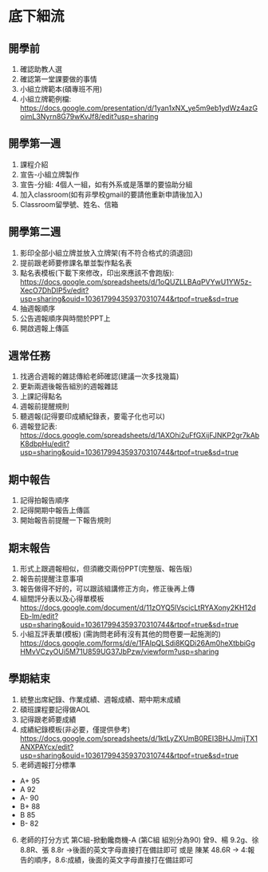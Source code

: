 # 底下細流

## 開學前
1. 確認助教人選
2. 確認第一堂課要做的事情
3. 小組立牌範本(碩專班不用)
4. 小組立牌範例檔: https://docs.google.com/presentation/d/1yan1xNX_ye5m9eb1ydWz4azGoimL3Nyrn8G79wKvJf8/edit?usp=sharing

## 開學第一週
1. 課程介紹
2. 宣告-小組立牌製作
3. 宣告-分組: 4個人一組，如有外系或是落單的要協助分組
4. 加入classroom(如有非學校gmail的要請他重新申請後加入)
5. Classroom留學號、姓名、信箱

## 開學第二週
1. 影印全部小組立牌並放入立牌架(有不符合格式的須退回)
2. 提前跟老師要修課名單並製作點名表
3. 點名表模板(下載下來修改，印出來應該不會跑版):
https://docs.google.com/spreadsheets/d/1oQUZLLBAqPVYwU1YW5z-XecO7DhDIP5v/edit?usp=sharing&ouid=103617994359370310744&rtpof=true&sd=true
4. 抽週報順序
5. 公告週報順序與時間於PPT上
6. 開啟週報上傳區

## 週常任務
1. 找適合週報的雜誌傳給老師確認(建議一次多找幾篇)
2. 更新兩週後報告組別的週報雜誌 
3. 上課記得點名
4. 週報前提醒規則
5. 聽週報(記得要印成績紀錄表，要電子化也可以)
6. 週報登記表:
https://docs.google.com/spreadsheets/d/1AXOhi2uFfGXijFJNKP2gr7kAbK8dbpHu/edit?usp=sharing&ouid=103617994359370310744&rtpof=true&sd=true

## 期中報告
1. 記得拍報告順序
2. 記得開期中報告上傳區
3. 開始報告前提醒一下報告規則

## 期末報告
1. 形式上跟週報相似，但須繳交兩份PPT(完整版、報告版)
2. 報告前提醒注意事項
3. 報告做得不好的，可以跟該組講修正方向，修正後再上傳
4. 組間評分表以及心得單模板
https://docs.google.com/document/d/11zOYQ5lVscicLtRYAXony2KH12dEb-lm/edit?usp=sharing&ouid=103617994359370310744&rtpof=true&sd=true
5. 小組互評表單(模板) (需詢問老師有沒有其他的問卷要一起施測的)
https://docs.google.com/forms/d/e/1FAIpQLSdi8KQDi26Am0heXtbbiGgHMvVCzyOUi5M71U859UG37JbPzw/viewform?usp=sharing

## 學期結束
1. 統整出席紀錄、作業成績、週報成績、期中期末成績
2. 碩班課程要記得做AOL
3. 記得跟老師要成績
4. 成績紀錄模板(非必要，僅提供參考)
https://docs.google.com/spreadsheets/d/1ktLyZXUmB0REI3BHJJmijTX1ANXPAYcx/edit?usp=sharing&ouid=103617994359370310744&rtpof=true&sd=true
5. 老師週報打分標準
 *  A+ 95
 *  A  92
 *  A- 90
 *  B+ 88
 *  B  85
 *  B- 82
6. 老師的打分方式
第C組-掀動饞商機-A    (第C組 組別分為90)
曾9、楊 9.2g、徐 8.8R、張 8.8r	→後面的英文字母直接打在備註即可
或是
陳某 48.6R → 4:報告的順序，8.6:成績，後面的英文字母直接打在備註即可
